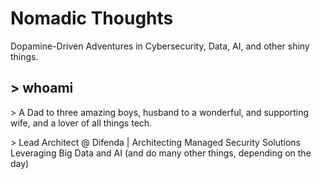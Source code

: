 # Nomadic Thoughts

Dopamine-Driven Adventures in Cybersecurity, Data, AI, and other shiny things.

## > whoami

\> A Dad to three amazing boys, husband to a wonderful, and supporting wife, and a lover of all things tech.

\> Lead Architect @ Difenda | Architecting Managed Security Solutions Leveraging Big Data and AI (and do many other things, depending on the day)